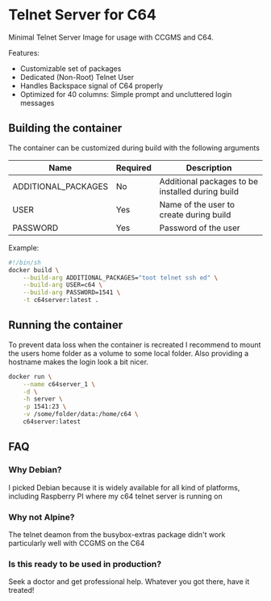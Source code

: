 # Telnet Server for C64

Minimal Telnet Server Image for usage with CCGMS and C64.

Features:
- Customizable set of packages
- Dedicated (Non-Root) Telnet User
- Handles Backspace signal of C64 properly
- Optimized for 40 columns: Simple prompt and uncluttered login messages

## Building the container

The container can be customized during build with the following arguments

| Name                | Required | Description |
|---------------------|----------|-------------|
| ADDITIONAL_PACKAGES | No       | Additional packages to be installed during build |
| USER                | Yes      | Name of the user to create during build |
| PASSWORD            | Yes      | Password of the user |

Example:
```sh
#!/bin/sh
docker build \
    --build-arg ADDITIONAL_PACKAGES="toot telnet ssh ed" \
    --build-arg USER=c64 \
    --build-arg PASSWORD=1541 \
    -t c64server:latest .
```

## Running the container
To prevent data loss when the container is recreated I recommend to mount the users home folder as a volume to some local folder.
Also providing a hostname makes the login look a bit nicer.

```sh
docker run \
    --name c64server_1 \
    -d \
    -h server \
    -p 1541:23 \
    -v /some/folder/data:/home/c64 \
    c64server:latest
```

## FAQ
### Why Debian?
I picked Debian because it is widely available for all kind of platforms, including Raspberry PI where my c64 telnet server is running on

### Why not Alpine?
The telnet deamon from the busybox-extras package didn't work particularly well with CCGMS on the C64

### Is this ready to be used in production?
Seek a doctor and get professional help. Whatever you got there, have it treated!